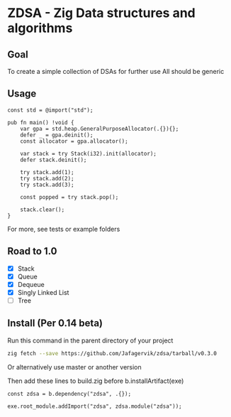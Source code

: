 # ZDSA - Zig Data structures and algorithms

## Goal

To create a simple collection of DSAs for further use
All should be generic

## Usage

```zig
const std = @import("std");

pub fn main() !void {
    var gpa = std.heap.GeneralPurposeAllocator(.{}){};
    defer _ = gpa.deinit();
    const allocator = gpa.allocator();

    var stack = try Stack(i32).init(allocator);
    defer stack.deinit();

    try stack.add(1);
    try stack.add(2);
    try stack.add(3);

    const popped = try stack.pop();

    stack.clear();
}
```

For more, see tests or example folders

## Road to 1.0

- [x] Stack
- [x] Queue
- [x] Dequeue
- [x] Singly Linked List
- [ ] Tree

## Install (Per 0.14 beta)

Run this command in the parent directory of your project

```sh
zig fetch --save https://github.com/Jafagervik/zdsa/tarball/v0.3.0
```

Or alternatively use master or another version

Then add these lines to build.zig before b.installArtifact(exe)

```zig
const zdsa = b.dependency("zdsa", .{});

exe.root_module.addImport("zdsa", zdsa.module("zdsa"));

```
